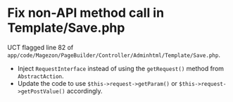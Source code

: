 # Fix non-API method call in Template/Save.php

UCT flagged line 82 of `app/code/Magezon/PageBuilder/Controller/Adminhtml/Template/Save.php`.

- Inject `RequestInterface` instead of using the `getRequest()` method from `AbstractAction`.
- Update the code to use `$this->request->getParam()` or `$this->request->getPostValue()` accordingly.
